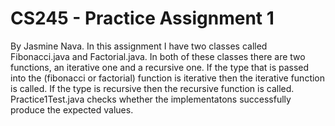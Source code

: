 # CS245 - Practice Assignment 1

By Jasmine Nava.
In this assignment I have two classes called Fibonacci.java and Factorial.java. In both of these classes there are two functions, an iterative one and a recursive one. If the type that is passed into the (fibonacci or factorial) function is iterative then the iterative function is called. If the type is recursive then the recursive function is called. Practice1Test.java checks whether the implementatons successfully produce the expected values.
